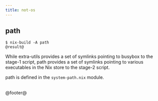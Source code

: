 ```yaml
---
title: not-os
---
```


## path

```
$ nix-build -A path
@result@
```

While extra-utils provides a set of symlinks pointing to busybox to the stage-1
script, path provides a set of symlinks pointing to various executables in the
Nix store to the stage-2 script.

path is defined in the `system-path.nix` module.


<br />
@footer@
